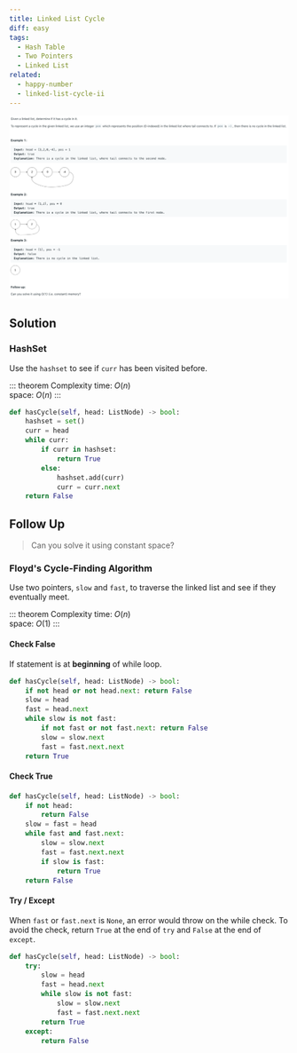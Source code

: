 ```yaml
---
title: Linked List Cycle
diff: easy
tags:
  - Hash Table
  - Two Pointers
  - Linked List
related:
  - happy-number
  - linked-list-cycle-ii
---
```


<img class="medium-zoom" src="/algo/linked-list-cycle.png" alt="https://leetcode.com/problems/linked-list-cycle">

## Solution

### HashSet

Use the `hashset` to see if `curr` has been visited before.

::: theorem Complexity
time: $O(n)$  
space: $O(n)$
:::

```py
def hasCycle(self, head: ListNode) -> bool:
    hashset = set()
    curr = head
    while curr:
        if curr in hashset:
            return True
        else:
            hashset.add(curr)
            curr = curr.next
    return False
```

## Follow Up

> Can you solve it using constant space?

### Floyd's Cycle-Finding Algorithm

Use two pointers, `slow` and `fast`, to traverse the linked list and see if they eventually meet.

::: theorem Complexity
time: $O(n)$  
space: $O(1)$
:::

#### Check False

If statement is at **beginning** of while loop.

```py
def hasCycle(self, head: ListNode) -> bool:
    if not head or not head.next: return False
    slow = head
    fast = head.next
    while slow is not fast:
        if not fast or not fast.next: return False
        slow = slow.next
        fast = fast.next.next
    return True
```

#### Check True

```py
def hasCycle(self, head: ListNode) -> bool:
    if not head:
        return False
    slow = fast = head
    while fast and fast.next:
        slow = slow.next
        fast = fast.next.next
        if slow is fast:
            return True
    return False
```

#### Try / Except

When `fast` or `fast.next` is `None`, an error would throw on the while check. To avoid the check, return `True` at the end of `try` and `False` at the end of `except`.

```py
def hasCycle(self, head: ListNode) -> bool:
    try:
        slow = head
        fast = head.next
        while slow is not fast:
            slow = slow.next
            fast = fast.next.next
        return True
    except:
        return False
```
